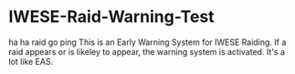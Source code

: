 # IWESE-Raid-Warning-Test
ha ha raid go ping
This is an Early Warning System for IWESE Raiding. If a raid appears or is likeley to appear, the warning system is activated.
It's a lot like EAS.
